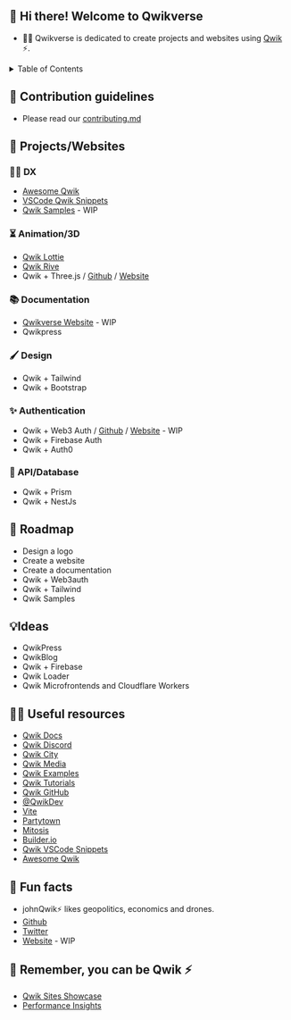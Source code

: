 ##  👋 Hi there! Welcome to Qwikverse

- 🙋‍♀️ Qwikverse is dedicated to create projects and websites using [Qwik](https://qwik.builder.io/) ⚡.

<details>
<summary>Table of Contents</summary>

- [👋 Hi there! Welcome to Qwikverse](#-hi-there-welcome-to-qwikverse)
- [🌈 Contribution guidelines](#-contribution-guidelines)
- [🚀 Projects/Websites](#-projectswebsites)
  - [🧑‍💻 DX](#-dx)
  - [⏳ Animation/3D](#-animation3d)
  - [📚 Documentation](#-documentation)
  - [🖌️ Design](#️-design)
  - [✨ Authentication](#-authentication)
  - [📖 API/Database](#-apidatabase)
- [🚧  Roadmap](#--roadmap)
- [💡Ideas](#ideas)
- [👩‍💻 Useful resources](#-useful-resources)
- [🍿 Fun facts](#-fun-facts)
- [🧙 Remember, you can be Qwik ⚡](#-remember-you-can-be-qwik-)

</details>

## 🌈 Contribution guidelines
- Please read our [contributing.md](../contributing.md)


## 🚀 Projects/Websites
### 🧑‍💻 DX
- [Awesome Qwik](https://github.com/qwikverse/awesome-qwik)
- [VSCode Qwik Snippets](https://github.com/qwikverse/vscode-qwik-snippets)
- [Qwik Samples](https://github.com/qwikverse/qwik-samples) - WIP

### ⏳ Animation/3D
- [Qwik Lottie](https://github.com/qwikverse/qwik-lottie)
- [Qwik Rive](https://github.com/qwikverse/qwik-rive)
- Qwik + Three.js / [Github](https://github.com/qwikverse/qwik-three) / [Website](https://qwik-three.netlify.app/)

### 📚 Documentation
- [Qwikverse Website](https://github.com/qwikverse/qwik-land) - WIP
- Qwikpress

### 🖌️ Design
- Qwik + Tailwind
- Qwik + Bootstrap
### ✨ Authentication
- Qwik + Web3 Auth / [Github](https://github.com/qwikverse/qwik-web3auth) / [Website](https://qwik-web3auth.netlify.app/) - WIP
- Qwik + Firebase Auth
- Qwik + Auth0

### 📖 API/Database
- Qwik + Prism
- Qwik + NestJs

## 🚧  Roadmap
- Design a logo
- Create a website
- Create a documentation
- Qwik + Web3auth
- Qwik + Tailwind
- Qwik Samples

## 💡Ideas
- QwikPress
- QwikBlog
- Qwik + Firebase
- Qwik Loader
- Qwik Microfrontends and Cloudflare Workers

## 👩‍💻 Useful resources
- [Qwik Docs](https://qwik.builder.io/)
- [Qwik Discord](https://qwik.builder.io/chat)
- [Qwik City](https://qwik.builder.io/qwikcity/overview/)
- [Qwik Media](https://qwik.builder.io/media/)
- [Qwik Examples](https://qwik.builder.io/examples/introduction/hello-world/)
- [Qwik Tutorials](https://qwik.builder.io/tutorial/welcome/overview/)
- [Qwik GitHub](https://github.com/BuilderIO/qwik)
- [@QwikDev](https://twitter.com/QwikDev)
- [Vite](https://vitejs.dev/)
- [Partytown](https://partytown.builder.io/)
- [Mitosis](https://github.com/BuilderIO/mitosis)
- [Builder.io](https://www.builder.io/)
- [Qwik VSCode Snippets](https://marketplace.visualstudio.com/items?itemName=johnreemar.vscode-qwik-snippets)
- [Awesome Qwik](https://github.com/qwikverse/awesome-qwik)


## 🍿 Fun facts
- johnQwik⚡ likes geopolitics, economics and drones.
- [Github](https://github.com/reemardelarosa)
- [Twitter](https://twitter.com/johnreemarx)
- [Website](https://johnqwik.com) - WIP

## 🧙 Remember, you can be Qwik ⚡
- [Qwik Sites Showcase](https://qwik.builder.io/showcase/) 
- [Performance Insights](https://www.builder.io/c/performance-insights)
